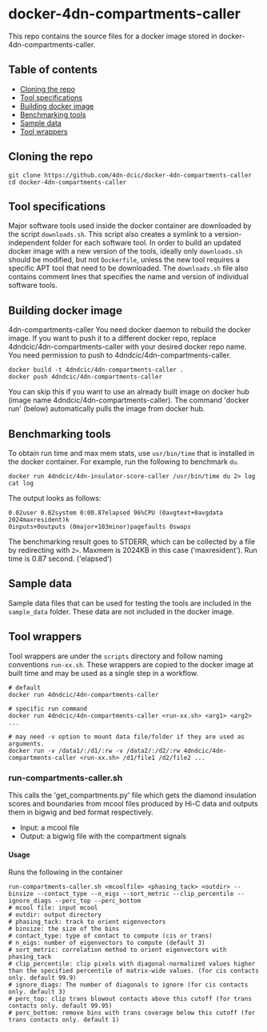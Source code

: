 # docker-4dn-compartments-caller

This repo contains the source files for a docker image stored in docker-4dn-compartments-caller.
## Table of contents
* [Cloning the repo](#cloning-the-repo)
* [Tool specifications](#tool-specifications)
* [Building docker image](#building-docker-image)
* [Benchmarking tools](#benchmarking-tools)
* [Sample data](#sample-data)
* [Tool wrappers](#tool-wrappers)

## Cloning the repo
```
git clone https://github.com/4dn-dcic/docker-4dn-compartments-caller
cd docker-4dn-compartments-caller
```

## Tool specifications
Major software tools used inside the docker container are downloaded by the script `downloads.sh`. This script also creates a symlink to a version-independent folder for each software tool. In order to build an updated docker image with a new version of the tools, ideally only `downloads.sh` should be modified, but not `Dockerfile`, unless the new tool requires a specific APT tool that need to be downloaded.
The `downloads.sh` file also contains comment lines that specifies the name and version of individual software tools.

## Building docker image
4dn-compartments-caller
You need docker daemon to rebuild the docker image. If you want to push it to a different docker repo, replace 4dndcic/4dn-compartments-caller with your desired docker repo name. You need permission to push to 4dndcic/4dn-compartments-caller.
```
docker build -t 4dndcic/4dn-compartments-caller .
docker push 4dndcic/4dn-compartments-caller
```
You can skip this if you want to use an already built image on docker hub (image name 4dndcic/4dn-compartments-caller). The command 'docker run' (below) automatically pulls the image from docker hub.


## Benchmarking tools
To obtain run time and max mem stats, use `usr/bin/time` that is installed in the docker container. For example, run the following to benchmark `du`.
```
docker run 4dndcic/4dn-insulator-score-caller /usr/bin/time du 2> log
cat log
```
The output looks as follows:
```
0.02user 0.82system 0:00.87elapsed 96%CPU (0avgtext+0avgdata 2024maxresident)k
0inputs+0outputs (0major+103minor)pagefaults 0swaps
```
The benchmarking result goes to STDERR, which can be collected by a file by redirecting with `2>`.
Maxmem is 2024KB in this case ('maxresident'). Run time is 0.87 second. ('elapsed')


## Sample data
Sample data files that can be used for testing the tools are included in the `sample_data` folder. These data are not included in the docker image.

## Tool wrappers

Tool wrappers are under the `scripts` directory and follow naming conventions `run-xx.sh`. These wrappers are copied to the docker image at built time and may be used as a single step in a workflow.

```
# default
docker run 4dndcic/4dn-compartments-caller

# specific run command
docker run 4dndcic/4dn-compartments-caller <run-xx.sh> <arg1> <arg2> ...

# may need -v option to mount data file/folder if they are used as arguments.
docker run -v /data1/:/d1/:rw -v /data2/:/d2/:rw 4dndcic/4dn-compartments-caller <run-xx.sh> /d1/file1 /d2/file2 ...
```

### run-compartments-caller.sh
This calls the 'get_compartments.py' file which gets the diamond insulation scores and boundaries from mcool files produced by Hi-C data
and outputs them in bigwig and bed format respectively.
* Input: a mcool file
* Output: a bigwig file with the compartment signals

#### Usage
Runs the following in the container
```
run-compartments-caller.sh <mcoolfile> <phasing_tack> <outdir> --binsize --contact_type --n_eigs --sort_metric --clip_percentile --ignore_diags --perc_top --perc_bottom
# mcool file: input mcool
# outdir: output directory
# phasing_tack: track to orient eigenvectors
# binsize: the size of the bins
# contact_type: type of contact to compute (cis or trans)
# n_eigs: number of eigenvectors to compute (default 3)
# sort_metric: correlation method to orient eigenvectors with phasing_tack
# clip_percentile: clip pixels with diagonal-normalized values higher than the specified percentile of matrix-wide values. (for cis contacts only. default 99.9)
# ignore_diags: The number of diagonals to ignore (for cis contacts only. default 3)
# perc_top: clip trans blowout contacts above this cutoff (for trans contacts only. default 99.95)
# perc_bottom: remove bins with trans coverage below this cutoff (for trans contacts only. default 1)
```
